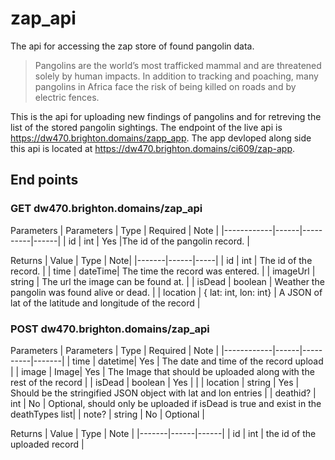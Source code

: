 # zap_api

The api for accessing the zap store of found pangolin data. 

>Pangolins are the world’s most trafficked mammal and are threatened solely by human
impacts. In addition to tracking and poaching, many pangolins in Africa face the risk of being
killed on roads and by electric fences.

This is the api for uploading new findings of pangolins and for retreving the list of the stored pangolin sightings. The endpoint of the live api is https://dw470.brighton.domains/zapp_app. The app devloped along side this api is located at https://dw470.brighton.domains/ci609/zap-app. 

## End points

### GET dw470.brighton.domains/zap_api


Parameters
| Parameters | Type | Required | Note |
|------------|------|----------|------|
| id         | int  | Yes      |The id of the pangolin record. |

Returns
| Value | Type | Note|
|-------|------|-----|
| id    | int  | The id of the record. |
| time  | dateTime| The time the record was entered. |
| imageUrl | string | The url the image can be found at. |
| isDead | boolean | Weather the pangolin was found alive or dead. |
| location | { lat: int, lon: int} | A JSON of lat of the latitude and longitude of the record |

### POST dw470.brighton.domains/zap_api

Parameters
| Parameters | Type | Required | Note |
|------------|------|----------|-------|
| time       | datetime| Yes | The date and time of the record upload |
| image      | Image| Yes | The Image that should be uploaded along with the rest of the record |
| isDead     | boolean | Yes | |
| location   | string | Yes | Should be the stringified JSON object with lat and lon entries |
| deathid?   | int | No | Optional, should only be uploaded if isDead is true and exist in the deathTypes list|
| note?       | string | No | Optional |

Returns
| Value | Type | Note |
|-------|------|------|
| id | int | the id of the uploaded record |
